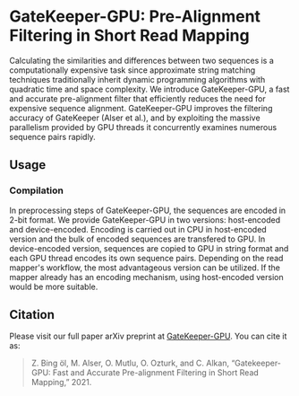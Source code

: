 # GateKeeper-GPU: Pre-Alignment Filtering in Short Read Mapping
Calculating the similarities and differences between two sequences is a computationally expensive task since approximate string matching techniques traditionally inherit dynamic programming algorithms with quadratic time and space complexity. We introduce GateKeeper-GPU, a fast and accurate pre-alignment filter that efficiently reduces the need for expensive sequence alignment. GateKeeper-GPU improves the filtering accuracy of GateKeeper (Alser et al.), and by exploiting the massive parallelism provided by GPU threads it concurrently examines numerous sequence pairs rapidly. 

## Usage
### Compilation
In preprocessing steps of GateKeeper-GPU, the sequences are encoded in 2-bit format. We provide GateKeeper-GPU in two versions: host-encoded and device-encoded.  Encoding is carried out in CPU in host-encoded version and the bulk of encoded sequences are transfered to GPU. In device-encoded version, sequences are copied  to GPU in string format and each GPU thread encodes its own sequence pairs. Depending on the read mapper's workflow, the most advantageous version can be utilized. If the mapper already has an encoding mechanism, using host-encoded version would be more suitable. 


## Citation
Please visit our full paper arXiv preprint at [GateKeeper-GPU](https://arxiv.org/abs/2103.14978). 
You can cite it as:
>  Z. Bing ̈ol, M. Alser, O. Mutlu, O. Ozturk, and C. Alkan, “Gatekeeper-GPU: Fast and Accurate Pre-alignment Filtering in Short Read Mapping,” 2021.

